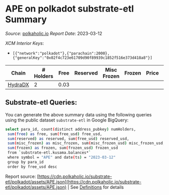# APE on polkadot substrate-etl Summary

_Source_: [polkaholic.io](https://polkaholic.io) *Report Date*: 2023-03-12


*XCM Interior Keys*:
* `[{"network":"polkadot"},{"parachain":2000},{"generalKey":"0x02f4c723e61709d90f89939c1852f516e373d418a8"}]`


| Chain | # Holders | Free | Reserved | Misc Frozen | Frozen | Price | AssetID |
| ----- | --------- | ---- | -------- | ----------- | ------ | ----- | ------- |
| [HydraDX](/polkadot/2034-hydradx) | 2 | 0.03  |   |    |   |  | `{"Token":"6"}` |

## Substrate-etl Queries:
You can generate the above summary data using the following queries using the public dataset `substrate-etl` in Google BigQuery:
```bash
select para_id, count(distinct address_pubkey) numHolders, 
 sum(free) as free, sum(free_usd) free_usd,
 sum(reserved) as reserved, sum(free_usd) reserved_usd,
 sum(misc_frozen) as misc_frozen, sum(misc_frozen_usd) misc_frozen_usd,
 sum(frozen) as frozen, sum(frozen_usd) frozen_usd
 from `substrate-etl.kusama.balances*` 
 where symbol = "APE" and date(ts) = "2023-03-12"
 group by para_id
 order by free_usd desc
```


Report source: [https://cdn.polkaholic.io/substrate-etl/polkadot/assets/APE.json](https://cdn.polkaholic.io/substrate-etl/polkadot/assets/APE.json) | See [Definitions](/DEFINITIONS.md) for details
